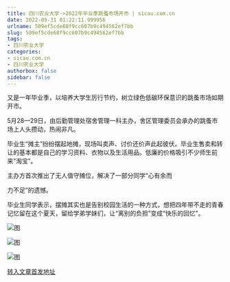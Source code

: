 ```yaml
---
title: 四川农业大学->2022年毕业季跳蚤市场开市 | sicau.com.cn
date: 2022-05-31 01:22:11.999956
urlname: 509ef5cde68f9cc607b9c494562ef7bb
slug: 509ef5cde68f9cc607b9c494562ef7bb
tags: 
- 四川农业大学
categories:
- sicau.com.cn
- 四川农业大学
authorbox: false
sidebar: false
---
```

又是一年毕业季，以培养大学生厉行节约，树立绿色低碳环保意识的跳蚤市场如期开市。

5月28—29日，由后勤管理处宿舍管理一科主办，舍区管理委员会承办的跳蚤市场上人头攒动，热闹非凡。

毕业生“摊主”纷纷摆起地摊，现场叫卖声、讨价还价声此起彼伏。毕业生售卖和转让的基本都是自己的学习资料、衣物以及生活用品。低廉的价格吸引不少师生前来“淘宝”。

主办方首次推出了无人值守摊位，解决了一部分同学“心有余而
<!--more-->
力不足”的遗憾。

毕业生同学表示，摆摊其实也是告别校园生活的一种方式，想把四年带不走的青春记忆留在这个夏天，留给学弟学妹们，让“离别的负担”变成“快乐的回忆”。

![图](https://news.sicau.edu.cn/__local/2/F3/F1/61676958448D4A4A59ED68AD7EF_32EF1C7C_24297.png)

![图](https://news.sicau.edu.cn/__local/E/2C/EB/EC8355C3702E75103EE41216744_0077809E_34377.png)

![图](https://news.sicau.edu.cn/__local/5/49/F6/86BCDA63F01068FF8636561555D_6D46EFDE_34802.png)

[转入文章首发地址](https://news.sicau.edu.cn/info/1078/68040.htm)